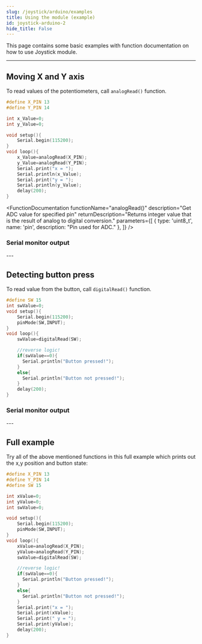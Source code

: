 ```yaml
---
slug: /joystick/arduino/examples 
title: Using the module (example)
id: joystick-arduino-2 
hide_title: False
---
```


This page contains some basic examples with function documentation on how to use Joystick module.

---

## Moving X and Y axis
To read values of the potentiometers, call `analogRead()` function.
```cpp
#define X_PIN 13
#define Y_PIN 14

int x_Value=0;
int y_Value=0;

void setup(){
    Serial.begin(115200);
}
void loop(){
    x_Value=analogRead(X_PIN);
    y_Value=analogRead(Y_PIN);
    Serial.print("x = ");
    Serial.println(x_Value);
    Serial.print("y = ");
    Serial.println(y_Value);
    delay(200);
}
```

<FunctionDocumentation
  functionName="analogRead()"
  description="Get ADC value for specified pin"
  returnDescription="Returns integer value that is the result of analog to digital conversion."
  parameters={[
    { type: 'uint8_t', name: 'pin', description: "Pin used for ADC." },
  ]}
/>

### Serial monitor output
<CenteredImage src="/img/joystick/joystick_serial_monitor_example1.jpg" alt="Output from Serial Monitor" caption="Output from Serial Monitor" width="400px" />
---

## Detecting button press
To read value from the button, call `digitalRead()` function.
```cpp
#define SW 15
int swValue=0;
void setup(){
    Serial.begin(115200);
    pinMode(SW,INPUT);
}
void loop(){
    swValue=digitalRead(SW);

    //reverse logic!
    if(swValue==0){
      Serial.println("Button pressed!");
    }
    else{
      Serial.println("Button not pressed!");
    }
    delay(200);
}
```
### Serial monitor output
<CenteredImage src="/img/joystick/joystick_serial_monitor_example2.jpg" alt="Output from Serial Monitor" caption="Output from Serial Monitor" width="400px" />
---

## Full example
Try all of the above mentioned functions in this full example which prints out the  x,y position and button state:

```cpp
#define X_PIN 13
#define Y_PIN 14
#define SW 15

int xValue=0;
int yValue=0;
int swValue=0;

void setup(){
    Serial.begin(115200);
    pinMode(SW,INPUT);
}
void loop(){
    xValue=analogRead(X_PIN);
    yValue=analogRead(Y_PIN);
    swValue=digitalRead(SW);

    //reverse logic!
    if(swValue==0){
      Serial.println("Button pressed!");
    }
    else{
      Serial.println("Button not pressed!");
    }
    Serial.print("x = ");
    Serial.print(xValue);
    Serial.print(" y = ");
    Serial.print(yValue);
    delay(200);
}
```